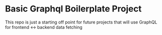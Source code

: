<h1>Basic Graphql Boilerplate Project</h1>
<p>This repo is just a starting off point for future projects that will use GraphQL for frontend <-> backend data fetching</p>
